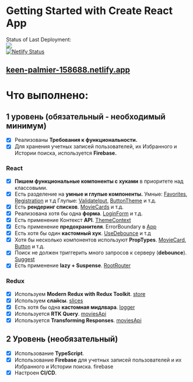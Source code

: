 # Getting Started with Create React App

Status of Last Deployment:<br>
<img src="https://github.com/Arakus1996/aston-project/actions/workflows/github-deploy.yml/badge.svg"><br>
[![Netlify Status](https://api.netlify.com/api/v1/badges/87170444-5f6a-46e5-8882-c975b3ee071f/deploy-status)](https://app.netlify.com/sites/keen-palmier-158688/deploys)

## [keen-palmier-158688.netlify.app](https://keen-palmier-158688.netlify.app/)



# Что выполнено:

## 1 уровень (обязательный - необходимый минимум)
- [x] Реализованы **Требования к функциональности.**
- [x] Для хранения учетных записей пользователей, их Избранного и Истории поиска, используется **Firebase.**

### React

- [x] **Пишем функциональные компоненты c хуками** в приоритете над классовыми.
- [x] Есть разделение на **умные и глупые компоненты.**
      Умные: [Favorites](https://github.com/Arakus1996/aston-project/blob/main/src/pages/Favorites/Favorites.tsx), [Registration](https://github.com/Arakus1996/aston-project/blob/main/src/pages/Registration/Registration.tsx) и т.д
      Глупые: [ValidateIput](https://github.com/Arakus1996/aston-project/blob/main/src/componetns/shared/ValidateInput/ValidateInput.tsx), [ButtonTheme](https://github.com/Arakus1996/aston-project/blob/main/src/componetns/shared/ButtonTheme/ButtonTheme.tsx) и т.д.
- [x] Есть **рендеринг списков**. [MovieCards](https://github.com/Arakus1996/aston-project/blob/main/src/componetns/MovieCards/MovieCards.tsx) и т.д.
- [x] Реализована хотя бы одна **форма**. [LoginForm](https://github.com/Arakus1996/aston-project/blob/main/src/componetns/Forms/LoginForm/LoginForm.tsx) и т.д.
- [x] Есть применение Контекст **API**. [ThemeContext](https://github.com/Arakus1996/aston-project/blob/main/src/app/theme/ThemeProvider.tsx)
- [x] Есть применение **предохранителя**. ErrorBoundary в [App](https://github.com/Arakus1996/aston-project/blob/main/src/routes/RootRouter.tsx)
- [x] Есть хотя бы один **кастомный хук**. [UseDebounce](https://github.com/Arakus1996/aston-project/blob/main/src/hooks/useDebounce.ts) и т.д
- [x] Хотя бы несколько компонентов используют **PropTypes**. [MovieCard](https://github.com/Arakus1996/aston-project/blob/main/src/componetns/Card/MovieCard/MovieCard.tsx), [Button](https://github.com/Arakus1996/aston-project/blob/main/src/componetns/shared/Button/Button.tsx) и т.д.
- [x] Поиск не должен триггерить много запросов к серверу (**debounce**). [Suggest](https://github.com/Arakus1996/aston-project/blob/main/src/componetns/SearchBar/Suggest/Suggest.tsx)
- [x] Есть применение **lazy + Suspense**. [RootRouter](https://github.com/Arakus1996/aston-project/blob/main/src/routes/RootRouter.tsx)
 
### Redux

- [x] Используем **Modern Redux with Redux Toolkit**. [store](https://github.com/Arakus1996/aston-project/blob/main/src/store/store.tsx)
- [x] Используем **слайсы**. [slices](https://github.com/Arakus1996/aston-project/tree/main/src/store/slices)
- [x] Есть хотя бы одна **кастомная мидлвара**. [logger](https://github.com/Arakus1996/aston-project/blob/main/src/store/middleware/logger.ts)
- [x] Используется **RTK Query**. [moviesApi](https://github.com/Arakus1996/aston-project/blob/main/src/store/rtkquery/moviesApi.ts)
- [x] Используется **Transforming Responses**. [moviesApi](https://github.com/Arakus1996/aston-project/blob/main/src/store/rtkquery/moviesApi.ts)

## 2 Уровень (необязательный)
- [x] Использование **TypeScript**.
- [x] Использование **Firebase** для учетных записей пользователей и их Избранного и Истории поиска. firebase
- [x] Настроен **CI/CD**.
